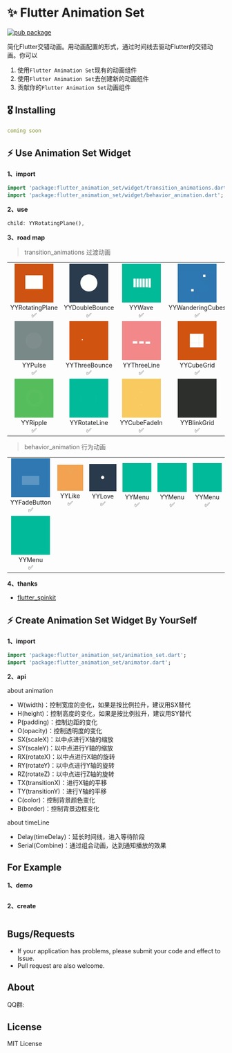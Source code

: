 # ✨ Flutter Animation Set

[![pub package](https://img.shields.io/pub/v/flutter_spinkit.svg)](https://pub.dartlang.org/packages/flutter_spinkit)

简化Flutter交错动画。用动画配置的形式，通过时间线去驱动Flutter的交错动画。你可以

1. 使用`Flutter Animation Set`现有的动画组件
2. 使用`Flutter Animation Set`去创建新的动画组件
3. 贡献你的`Flutter Animation Set`动画组件

## 🎖 Installing

```yaml
coming soon
```

## ⚡ Use Animation Set Widget

**1、import**

```dart
import 'package:flutter_animation_set/widget/transition_animations.dart';
import 'package:flutter_animation_set/widget/behavior_animation.dart';
```

**2、use**

```dart
child: YYRotatingPlane(),
```

**3、road map**

> transition_animations 过渡动画

<table>
  <tr>
    <td align="center">
      <img src="./gif/1.gif" width="90px">
      <br />
      YYRotatingPlane
      <br />
      ✅
    </td>
    <td align="center">
      <img src="./gif/2.gif" width="90px">
      <br />
      YYDoubleBounce
      <br />
      ✅
    </td>
    <td align="center">
      <img src="./gif/3.gif" width="90px">
      <br />
      YYWave
      <br />
      ✅
    </td>
    <td align="center">
      <img src="./gif/4.gif" width="90px">
      <br />
      YYWanderingCubes
      <br />
      ✅
    </td>
    <td align="center">
      <img src="./gif/5.gif" width="90px">
      <br />
      YYFadingFour
      <br />
      ✅
    </td>
    <td align="center">
      <img src="./gif/6.gif" width="90px">
      <br />
      YYFadingCube
      <br />
      ✅
    </td>
  </tr>
  <tr>
    <td align="center">
      <img src="./gif/7.gif" width="90px">
      <br />
      YYPulse
      <br />
      ✅
    </td>
    <td align="center">
      <img src="./gif/8.gif" width="90px">
      <br />
      YYThreeBounce
      <br />
      ✅
    </td>
    <td align="center">
      <img src="./gif/9.gif" width="90px">
      <br />
      YYThreeLine
      <br />
      ✅
    </td>
    <td align="center">
      <img src="./gif/10.gif" width="90px">
      <br />
      YYCubeGrid
      <br />
      ✅
    </td>
    <td align="center">
      <img src="./gif/11.gif" width="90px">
      <br />
      YYRotatingCircle
      <br />
      ✅
    </td>
    <td align="center">
      <img src="./gif/12.gif" width="90px">
      <br />
      YYPumpingHeart
      <br />
      ✅
    </td>
  </tr>
  <tr>
    <td align="center">
      <img src="./gif/13.gif" width="90px">
      <br />
      YYRipple
      <br />
      ✅
    </td>
    <td align="center">
      <img src="./gif/14.gif" width="90px">
      <br />
      YYRotateLine
      <br />
      ✅
    </td>
    <td align="center">
      <img src="./gif/15.gif" width="90px">
      <br />
      YYCubeFadeIn
      <br />
      ✅
    </td>
    <td align="center">
      <img src="./gif/16.gif" width="90px">
      <br />
      YYBlinkGrid
      <br />
      ✅
    </td>
  </tr>
</table>

> behavior_animation 行为动画

<table>
  <tr>
    <td align="center">
      <img src="./gif/17.gif" width="90px">
      <br />
      YYFadeButton
      <br />
      ✅
    </td>
    <td align="center">
      <img src="./gif/18.gif" width="90px">
      <br />
      YYLike
      <br />
      ✅
    </td>
    <td align="center">
      <img src="./gif/19.gif" width="90px">
      <br />
      YYLove
      <br />
      ✅
    </td>
    <td align="center">
      <img src="./gif/20.gif" width="90px">
      <br />
      YYMenu
      <br />
      ✅
    </td>
    <td align="center">
      <img src="./gif/20.gif" width="90px">
      <br />
      YYMenu
      <br />
      ✅
    </td>
    <td align="center">
      <img src="./gif/20.gif" width="90px">
      <br />
      YYMenu
      <br />
      ✅
    </td>
  </tr>
  <tr>
    <td align="center">
      <img src="./gif/20.gif" width="90px">
      <br />
      YYMenu
      <br />
      ✅
    </td>
  </tr>
</table>

**4、thanks**

* [flutter_spinkit](https://github.com/jogboms/flutter_spinkit)

## ⚡ Create Animation Set Widget By YourSelf

**1、import**

```dart
import 'package:flutter_animation_set/animation_set.dart';
import 'package:flutter_animation_set/animator.dart';
```

**2、api**

about animation

* W(width)：控制宽度的变化，如果是按比例拉升，建议用SX替代
* H(height)：控制高度的变化，如果是按比例拉升，建议用SY替代
* P(padding)：控制边距的变化
* O(opacity)：控制透明度的变化
* SX(scaleX)：以中点进行X轴的缩放
* SY(scaleY)：以中点进行Y轴的缩放
* RX(rotateX)：以中点进行X轴的旋转
* RY(rotateY)：以中点进行Y轴的旋转
* RZ(rotateZ)：以中点进行Z轴的旋转
* TX(transitionX)：进行X轴的平移
* TY(transitionY)：进行Y轴的平移
* C(color)：控制背景颜色变化
* B(border)：控制背景边框变化

about timeLine

* Delay(timeDelay)：延长时间线，进入等待阶段
* Serial(Combine)：通过组合动画，达到通知播放的效果

## For Example

**1、demo**

```dart

```

**2、create**

```dart

```

## Bugs/Requests

* If your application has problems, please submit your code and effect to Issue.
* Pull request are also welcome.

## About

QQ群:

## License

MIT License
